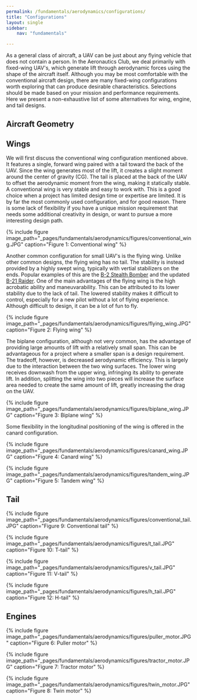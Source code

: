 ```yaml
---
permalink: /fundamentals/aerodynamics/configurations/
title: "Configurations"
layout: single
sidebar:
    nav: "fundamentals"

---
```


As a general class of aircraft, a UAV can be just about any flying vehicle that does not contain a person. In the Aeronautics Club, we deal primarily with fixed-wing UAV's, which generate lift through aerodynamic forces using the shape of the aircraft itself. Although you may be most comfortable with the conventional aircraft design, there are many fixed-wing configurations worth exploring that can produce desirable characteristics. Selections should be made based on your mission and performance requirements. Here we present a non-exhaustive list of some alternatives for wing, engine, and tail designs.

## Aircraft Geometry

## Wings
We will first discuss the conventional wing configuration mentioned above. It features a single, forward wing paired with a tail toward the back of the UAV. Since the wing generates most of the lift, it creates a slight moment around the center of gravity (CG). The tail is placed at the back of the UAV to offset the aerodynamic moment from the wing, making it statically stable. A conventional wing is very stable and easy to work with. This is a good choice when a project has limited design time or expertise are limited. It is by far the most commonly used configuration, and for good reason. There is some lack of flexibility if you have a unique mission requirement that needs some additional creativity in design, or want to pursue a more interesting design path.

{% include figure image_path="_pages/fundamentals/aerodynamics/figures/conventional_wing.JPG" caption="Figure 1: Conventional wing" %}

Another common configuration for small UAV's is the flying wing. Unlike other common designs, the flying wing has no tail. The stability is instead provided by a highly swept wing, typically with vertial stabilizers on the ends. Popular examples of this are the [B-2 Stealth Bomber](https://en.wikipedia.org/wiki/Northrop_Grumman_B-2_Spirit "B-2 Bomber") and the updated [B-21 Raider](https://en.wikipedia.org/wiki/Northrop_Grumman_B-21_Raider "B-21 Raider"). One of the main advantages of the flying wing is the high acrobatic ability and maneuvarability. This can be attributed to its lower stability due to the lack of tail. The lowered stability makes it difficult to control, especially for a new pilot without a lot of flying experience. Although difficult to design, it can be a lot of fun to fly.

{% include figure image_path="_pages/fundamentals/aerodynamics/figures/flying_wing.JPG" caption="Figure 2: Flying wing" %}

The biplane configuration, although not very common, has the advantage of providing large amounts of lift with a relatively small span. This can be advantageous for a project where a smaller span is a design requirement. The tradeoff, however, is decreased aerodynamic efficiency. This is largely due to the interaction between the two wing surfaces. The lower wing receives downwash from the upper wing, infringing its ability to generate lift. In addition, splitting the wing into two pieces will increase the surface area needed to create the same amount of lift, greatly increasing the drag on the UAV.

{% include figure image_path="_pages/fundamentals/aerodynamics/figures/biplane_wing.JPG" caption="Figure 3: Biplane wing" %}

Some flexibility in the longitudinal positioning of the wing is offered in the canard configuration. 

{% include figure image_path="_pages/fundamentals/aerodynamics/figures/canard_wing.JPG" caption="Figure 4: Canard wing" %}

{% include figure image_path="_pages/fundamentals/aerodynamics/figures/tandem_wing.JPG" caption="Figure 5: Tandem wing" %}


## Tail

{% include figure image_path="_pages/fundamentals/aerodynamics/figures/conventional_tail.JPG" caption="Figure 9: Conventional tail" %}

{% include figure image_path="_pages/fundamentals/aerodynamics/figures/t_tail.JPG" caption="Figure 10: T-tail" %}

{% include figure image_path="_pages/fundamentals/aerodynamics/figures/v_tail.JPG" caption="Figure 11: V-tail" %}

{% include figure image_path="_pages/fundamentals/aerodynamics/figures/h_tail.JPG" caption="Figure 12: H-tail" %}

## Engines

{% include figure image_path="_pages/fundamentals/aerodynamics/figures/puller_motor.JPG" caption="Figure 6: Puller motor" %}

{% include figure image_path="_pages/fundamentals/aerodynamics/figures/tractor_motor.JPG" caption="Figure 7: Tractor motor" %}

{% include figure image_path="_pages/fundamentals/aerodynamics/figures/twin_motor.JPG" caption="Figure 8: Twin motor" %}

